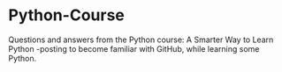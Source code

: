 # Python-Course

Questions and answers from the Python course: A Smarter Way to Learn Python
-posting to become familiar with GitHub, while learning some Python. 
